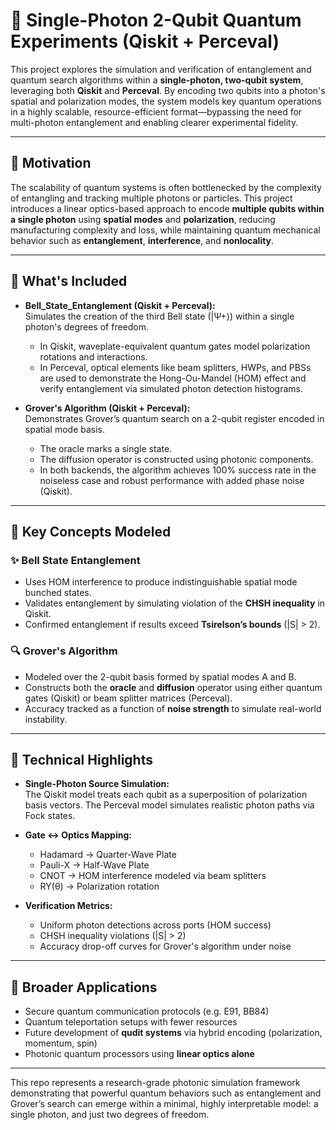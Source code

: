 # 🔬 Single-Photon 2-Qubit Quantum Experiments (Qiskit + Perceval)

This project explores the simulation and verification of entanglement and quantum search algorithms within a **single-photon, two-qubit system**, leveraging both **Qiskit** and **Perceval**. By encoding two qubits into a photon's spatial and polarization modes, the system models key quantum operations in a highly scalable, resource-efficient format—bypassing the need for multi-photon entanglement and enabling clearer experimental fidelity.

---

## 🧠 Motivation

The scalability of quantum systems is often bottlenecked by the complexity of entangling and tracking multiple photons or particles. This project introduces a linear optics-based approach to encode **multiple qubits within a single photon** using **spatial modes** and **polarization**, reducing manufacturing complexity and loss, while maintaining quantum mechanical behavior such as **entanglement**, **interference**, and **nonlocality**.

---

## 📌 What's Included

- **Bell_State_Entanglement (Qiskit + Perceval):**  
  Simulates the creation of the third Bell state (|Ψ+⟩) within a single photon's degrees of freedom.  
  - In Qiskit, waveplate-equivalent quantum gates model polarization rotations and interactions.
  - In Perceval, optical elements like beam splitters, HWPs, and PBSs are used to demonstrate the Hong-Ou-Mandel (HOM) effect and verify entanglement via simulated photon detection histograms.

- **Grover's Algorithm (Qiskit + Perceval):**  
  Demonstrates Grover’s quantum search on a 2-qubit register encoded in spatial mode basis.  
  - The oracle marks a single state.
  - The diffusion operator is constructed using photonic components.
  - In both backends, the algorithm achieves 100% success rate in the noiseless case and robust performance with added phase noise (Qiskit).

---

## 🔧 Key Concepts Modeled

### ✨ Bell State Entanglement
- Uses HOM interference to produce indistinguishable spatial mode bunched states.
- Validates entanglement by simulating violation of the **CHSH inequality** in Qiskit.
- Confirmed entanglement if results exceed **Tsirelson’s bounds** (|S| > 2).

### 🔍 Grover's Algorithm
- Modeled over the 2-qubit basis formed by spatial modes A and B.
- Constructs both the **oracle** and **diffusion** operator using either quantum gates (Qiskit) or beam splitter matrices (Perceval).
- Accuracy tracked as a function of **noise strength** to simulate real-world instability.

---

## 🧪 Technical Highlights

- **Single-Photon Source Simulation:**  
  The Qiskit model treats each qubit as a superposition of polarization basis vectors. The Perceval model simulates realistic photon paths via Fock states.

- **Gate ↔ Optics Mapping:**  
  - Hadamard → Quarter-Wave Plate  
  - Pauli-X → Half-Wave Plate  
  - CNOT → HOM interference modeled via beam splitters  
  - RY(θ) → Polarization rotation

- **Verification Metrics:**  
  - Uniform photon detections across ports (HOM success)  
  - CHSH inequality violations (|S| > 2)  
  - Accuracy drop-off curves for Grover's algorithm under noise

---

## 🔭 Broader Applications

- Secure quantum communication protocols (e.g. E91, BB84)
- Quantum teleportation setups with fewer resources
- Future development of **qudit systems** via hybrid encoding (polarization, momentum, spin)
- Photonic quantum processors using **linear optics alone**

---

This repo represents a research-grade photonic simulation framework demonstrating that powerful quantum behaviors such as entanglement and Grover’s search can emerge within a minimal, highly interpretable model: a single photon, and just two degrees of freedom.
